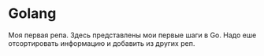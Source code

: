 # Golang
Моя первая репа.
Здесь представлены мои первые шаги в Go. 
Надо еше отсортировать информацию и добавить из других реп.
